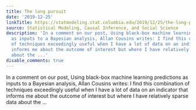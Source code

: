 ```yaml
---
title: The long pursuit
date: '2019-12-25'
linkTitle: https://statmodeling.stat.columbia.edu/2019/12/25/the-long-pursuit/
source: Statistical Modeling, Causal Inference, and Social Science
description: 'In a comment on our post, Using black-box machine learning predictions
  as inputs to a Bayesian analysis, Allan Cousins writes: I find this combination
  of techniques exceedingly useful when I have a lot of data on an indicator that
  informs me about the outcome of interest but where I have relatively sparse data
  about the ...'
disable_comments: true
---
```

In a comment on our post, Using black-box machine learning predictions as inputs to a Bayesian analysis, Allan Cousins writes: I find this combination of techniques exceedingly useful when I have a lot of data on an indicator that informs me about the outcome of interest but where I have relatively sparse data about the ...